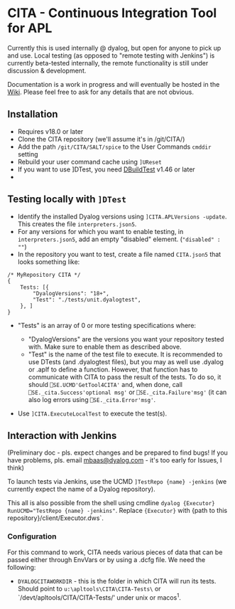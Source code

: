 # CITA - Continuous Integration Tool for APL

Currently this is used internally @ dyalog, but open for anyone to
pick up and use. Local testing (as opposed to "remote testing with Jenkins")
is currently beta-tested internally, the remote functionality is still under
discussion & development.

Documentation is a work in progress and will eventually be hosted  in the [Wiki](https://github.com/Dyalog/CITA/wiki). Please feel free to ask for any details that are not obvious.

## Installation
* Requires v18.0 or later
* Clone the CITA repository (we'll assume it's in /git/CITA/)
* Add the path `/git/CITA/SALT/spice` to the User Commands `cmddir` setting 
* Rebuild your user command cache using `]UReset`
* If you want to use ]DTest, you need [DBuildTest](https://github.com/Dyalog/DBuildTest) v1.46 or later
* 
## Testing locally with `]DTest`
* Identify the installed Dyalog versions using `]CITA.APLVersions -update`.  This creates the file `interpreters.json5`.
* For any versions for which you want to enable testing, in `interpreters.json5`, add an empty "disabled" element. (`"disabled" : ""`) 
* In the repository you want to test, create a file named `CITA.json5` that looks something like:
```
/* MyRepository CITA */
{
    Tests: [{
        "DyalogVersions": "18+",
        "Test": "./tests/unit.dyalogtest",
    }, ]
}
```
* "Tests" is an array of 0 or more testing specifications where:
  * "DyalogVersions" are the versions you want your repository tested with. Make sure to enable them as described above.
  * "Test" is the name of the test file to execute. It is recommended to use DTests (and .dyalogtest files), but you may as well use .dyalog or .aplf to define a function. However, that function has to communicate with CITA to pass the result of the tests. To do so, it should `⎕SE.UCMD'GetTool4CITA'` and, when done, call `⎕SE._cita.Success'optional msg'` or `⎕SE._cita.Failure'msg'` (it can also log errors using `⎕SE._cita.Error'msg'`.
  
* Use `]CITA.ExecuteLocalTest` to execute the test(s).
## Interaction with Jenkins

(Preliminary doc - pls. expect changes and be prepared to find bugs! If you have
problems, pls. email mbaas@dyalog.com - it's too early for Issues, I think)

To launch tests via Jenkins, use the UCMD `]TestRepo {name} -jenkins`  (we currently expect the name
of a Dyalog repository).

This all is also possible from the shell using cmdline `dyalog {Executor} RunUCMD="TestRepo {name} -jenkins"`.
Replace `{Executor}` with {path to this repository}/client/Executor.dws`.

### Configuration

For this command to work, CITA needs various pieces of data that can be passed either through EnvVars
or by using a .dcfg file. We need the following:

* `DYALOGCITAWORKDIR` - this is the folder in which CITA will run its tests. 
Should point to `u:\apltools\CITA\CITA-Tests\` or `/devt/apltools/CITA/CITA-Tests/' under unix or macos<sup>1</sup>.


